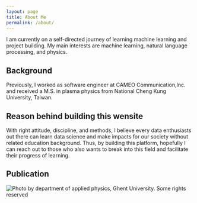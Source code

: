 ```yaml
---
layout: page
title: About Me
permalink: /about/
---
```


I am currently on a self-directed journey of learning machine learning and project building. My main interests are machine learning, natural language processing, and physics.

## Background
Previously, I worked as software engineer at CAMEO Communication,Inc. and received a M.S. in plasma physics from National Cheng Kung University, Taiwan.

## Reason behind building this wensite
With right attitude, discipline, and methods, I believe every data enthusiasts out there can learn data science and make impacts for our society without related education background. Thus, by building this platform, hopefully I can reach out to those who also wants to break into this field and facilitate their progress of learning.

## Publication
[^1]:YT Lin (2018) Enhancement of Selected Species in Nonthermal Atmospheric Pressure Plasma: Implications on Wound Healing Effects. IEEE Transactions on Plasma Science, 2018 DOI: 10.1109/TPS.2018.2867495

![]({{site.baseurl}}/images/fusion_plasma.jpg "Photo by department of applied physics, Ghent University. Some rights reserved")
